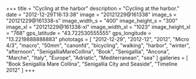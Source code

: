 +++
title = "Cycling at the harbor"
description = "Cycling at the harbor."
date = "2012-12-29T16:13:38"
image = "20121229@161338"
image_s = "20121229@161338-s"
image_width_s = "400"
image_height_s = "300"
image_xl = "20121229@161338-xl"
image_width_xl = "1023"
image_height_xl = "768"
gps_latitude = "43.722530555555"
gps_longitude = "13.2219888888883"
phototags = [ "2012-12-29", "2012-12", "2012", "Micro 4/3", "macro", "50mm", "canonfd", "bicycling", "walking", "harbor", "winter", "afternoon", "SenigalliaMareCollina", "Book", "Senigallia", "Ancona", "Marche", "Italy", "Europe", "Adriatic", "Mediterranean", "sea" ]
galleries = [ "Book Senigallia Mare Collina", "Senigallia City and Seaside", "Timeline 2012" ]
+++
